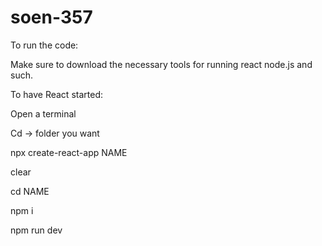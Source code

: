 # soen-357


To run the code:

Make sure to download the necessary tools for running react node.js and such.

To have React started:

Open a terminal

Cd -> folder you want

npx create-react-app NAME

clear 

cd NAME

npm i

npm run dev
